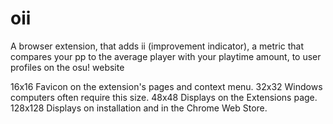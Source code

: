 # oii

A browser extension, that adds ii (improvement indicator), a metric that compares your pp to the average player with your playtime amount, to user profiles on the osu! website

16x16	Favicon on the extension's pages and context menu.
32x32	Windows computers often require this size.
48x48	Displays on the Extensions page.
128x128	Displays on installation and in the Chrome Web Store.